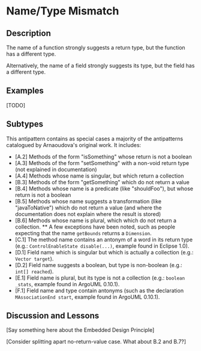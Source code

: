 # Name/Type Mismatch

## Description

The name of a function strongly suggests a return type, but the function has a different type.

Alternatively, the name of a field strongly suggests its type, but the field has a different type.

## Examples

[TODO]

## Subtypes

This antipattern contains as special cases a majority of the antipatterns catalogued by Arnaoudova's original work. It includes:


* [A.2] Methods of the form "isSomething" whose return is not a boolean
* [A.3] Methods of the form "setSomething" with a non-void return type (not explained in documentation)
* [A.4] Methods whose name is singular, but which return a collection
* [B.3] Methods of the form "getSomething" which do not return a value
* [B.4] Methods whose name is a predicate (like "shouldFoo"), but whose return is not a boolean
* [B.5] Methods whose name suggests a transformation (like "javaToNative") which do not return a value (and where the documentation does not explain where the result is stored)
* [B.6] Methods whose name is plural, which which do not return a collection.
** A few exceptions have been noted, such as people expecting that the name `getBounds` returns a `Dimension`.
* [C.1] The method name contains an antonym of a word in its return type (e.g.: `ControlEnableState disable(...)`, example found in Eclipse 1.0).
* [D.1] Field name which is singular but which is actually a collection (e.g.: `Vector target`).
* [D.2] Field name suggests a boolean, but type is non-boolean (e.g.: `int[] reached`).
* [E.1] Field name is plural, but its type is not a collection (e.g.: `boolean _stats`, example found in ArgoUML 0.10.1).
* [F.1] Field name and type contain antonyms (such as the declaration `MAssociationEnd start`, example found in ArgoUML 0.10.1).

## Discussion and Lessons

[Say something here about the Embedded Design Principle]

[Consider splitting apart no-return-value case. What about B.2 and B.7?]